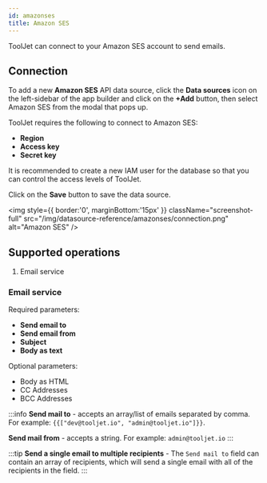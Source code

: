 ```yaml
---
id: amazonses
title: Amazon SES
---
```


ToolJet can connect to your Amazon SES account to send emails.

<div style={{paddingTop:'24px', paddingBottom:'24px'}}>

## Connection
To add a new **Amazon SES** API data source, click the **Data sources** icon on the left-sidebar of the app builder and click on the **+Add** button, then select Amazon SES from the modal that pops up.

ToolJet requires the following to connect to Amazon SES:

- **Region**
- **Access key**
- **Secret key**

It is recommended to create a new IAM user for the database so that you can control the access levels of ToolJet.

Click on the **Save** button to save the data source.

<div style={{textAlign: 'center'}}>

<img style={{ border:'0', marginBottom:'15px' }} className="screenshot-full" src="/img/datasource-reference/amazonses/connection.png" alt="Amazon SES" />

</div>

</div>

<div style={{paddingTop:'24px', paddingBottom:'24px'}}>

## Supported operations
1.  Email service

### Email service
Required parameters:
- **Send email to**
- **Send email from**
- **Subject**
- **Body as text**


Optional parameters:
- Body as HTML
- CC Addresses
- BCC Addresses


:::info
**Send mail to** - accepts an array/list of emails separated by comma.
For example:
`{{["dev@tooljet.io", "admin@tooljet.io"]}}`.

**Send mail from** - accepts a string.
For example: `admin@tooljet.io`
:::

:::tip
**Send a single email to multiple recipients** - The `Send mail to` field can contain an array of recipients, which will send a single email with all of the recipients in the field.
:::

</div>